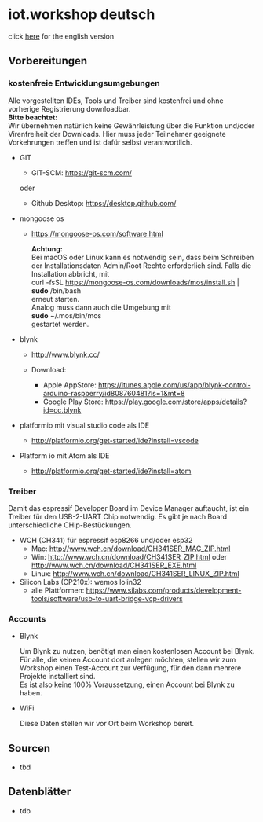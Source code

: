 # iot.workshop deutsch #

click [here](./README-en.md) for the english version

## Vorbereitungen ##

### kostenfreie Entwicklungsumgebungen ###

Alle vorgestellten IDEs, Tools und Treiber sind kostenfrei und ohne vorherige Registrierung downloadbar.  
**Bitte beachtet:**    
Wir übernehmen natürlich keine Gewährleistung über die Funktion und/oder Virenfreiheit der Downloads. Hier muss jeder Teilnehmer geeignete Vorkehrungen treffen und ist dafür selbst verantwortlich.

- GIT
    - GIT-SCM: https://git-scm.com/

    oder

    - Github Desktop: https://desktop.github.com/

- mongoose os
    - https://mongoose-os.com/software.html

        **Achtung:**  
        Bei macOS oder Linux kann es notwendig sein, dass beim Schreiben der Installationsdaten Admin/Root Rechte erforderlich sind.
        Falls die Installation abbricht, mit  
            curl -fsSL https://mongoose-os.com/downloads/mos/install.sh | **sudo** /bin/bash  
        erneut starten.  
        Analog muss dann auch die Umgebung mit  
            **sudo** ~/.mos/bin/mos  
        gestartet werden.        

- blynk
    - http://www.blynk.cc/

    - Download:
        - Apple AppStore: https://itunes.apple.com/us/app/blynk-control-arduino-raspberry/id808760481?ls=1&mt=8
        - Google Play Store: https://play.google.com/store/apps/details?id=cc.blynk

- platformio mit visual studio code als IDE

    - http://platformio.org/get-started/ide?install=vscode

- Platform io mit Atom als IDE

    - http://platformio.org/get-started/ide?install=atom

### Treiber

Damit das espressif Developer Board im Device Manager auftaucht, ist ein Treiber für den USB-2-UART Chip notwendig. Es gibt je nach Board unterschiedliche CHip-Bestückungen.

- WCH (CH341) für espressif esp8266 und/oder esp32
    - Mac: http://www.wch.cn/download/CH341SER_MAC_ZIP.html
    - Win: http://www.wch.cn/download/CH341SER_ZIP.html oder http://www.wch.cn/download/CH341SER_EXE.html
    - Linux: http://www.wch.cn/download/CH341SER_LINUX_ZIP.html
- Silicon Labs (CP210x): wemos lolin32 
    - alle Plattformen: https://www.silabs.com/products/development-tools/software/usb-to-uart-bridge-vcp-drivers

### Accounts

- Blynk

    Um Blynk zu nutzen, benötigt man einen kostenlosen Account bei Blynk.  
    Für alle, die keinen Account dort anlegen möchten, stellen wir zum Workshop einen Test-Account zur Verfügung, für den dann mehrere Projekte installiert sind.  
    Es ist also keine 100% Voraussetzung, einen Account bei Blynk zu haben.

- WiFi

    Diese Daten stellen wir vor Ort beim Workshop bereit.

## Sourcen

- tbd

## Datenblätter

- tdb

